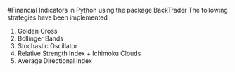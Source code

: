 #Financial Indicators in Python using the package BackTrader
The following strategies have been implemented :
1. Golden Cross
2. Bollinger Bands
3. Stochastic Oscillator
4. Relative Strength Index + Ichimoku Clouds
5. Average Directional index
